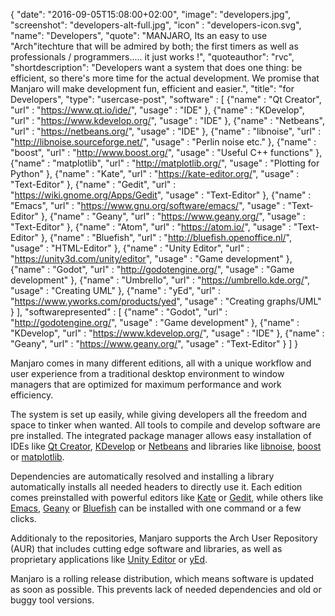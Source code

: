 {
  "date": "2016-09-05T15:08:00+02:00",
  "image": "developers.jpg",
  "screenshot": "developers-alt-full.jpg",
  "icon" : "developers-icon.svg",
  "name": "Developers",
  "quote": "MANJARO, Its an easy to use \"Arch\"itechture that will be admired by both; the first timers as well as professionals / programmers..... it just works !",
  "quoteauthor": "rvc",
  "shortdescription": "Developers want a system that does one thing: be efficient, so there's more time for the actual development. We promise that Manjaro will make development fun, efficient and easier.",
  "title": "for Developers",
  "type": "usercase-post",
  "software" : [
  {"name" : "Qt Creator", "url" : "https://www.qt.io/ide/", "usage" : "IDE" },
  {"name" : "KDevelop", "url" : "https://www.kdevelop.org/", "usage" : "IDE" },
  {"name" : "Netbeans", "url" : "https://netbeans.org/", "usage" : "IDE" },
  {"name" : "libnoise", "url" : "http://libnoise.sourceforge.net/", "usage" : "Perlin noise etc." },
  {"name" : "boost", "url" : "http://www.boost.org/", "usage" : "Useful C++ functions" },
  {"name" : "matplotlib", "url" : "http://matplotlib.org/", "usage" : "Plotting for Python" },
  {"name" : "Kate", "url" : "https://kate-editor.org/", "usage" : "Text-Editor" },
  {"name" : "Gedit", "url" : "https://wiki.gnome.org/Apps/Gedit", "usage" : "Text-Editor" },
  {"name" : "Emacs", "url" : "https://www.gnu.org/software/emacs/", "usage" : "Text-Editor" },
  {"name" : "Geany", "url" : "https://www.geany.org/", "usage" : "Text-Editor" },
  {"name" : "Atom", "url" : "https://atom.io/", "usage" : "Text-Editor" },
  {"name" : "Bluefish", "url" : "http://bluefish.openoffice.nl/", "usage" : "HTML-Editor" },
  {"name" : "Unity Editor", "url" : "https://unity3d.com/unity/editor", "usage" : "Game development" },
  {"name" : "Godot", "url" : "http://godotengine.org/", "usage" : "Game development" },
  {"name" : "Umbrello", "url" : "https://umbrello.kde.org/", "usage" : "Creating UML" },
  {"name" : "yEd", "url" : "https://www.yworks.com/products/yed", "usage" : "Creating graphs/UML" }
  ],
  "softwarepresented" : [
  {"name" : "Godot", "url" : "http://godotengine.org/", "usage" : "Game development" },
  {"name" : "KDevelop", "url" : "https://www.kdevelop.org/", "usage" : "IDE" },
  {"name" : "Geany", "url" : "https://www.geany.org/", "usage" : "Text-Editor" }
  ]
}

Manjaro comes in many different editions, all with a unique workflow and user experience from a traditional desktop environment to window managers that are optimized for maximum performance and work efficiency.

The system is set up easily, while giving developers all the freedom and space to tinker when wanted. All tools to compile and develop software are pre installed. The integrated package manager allows easy installation of IDEs like [Qt Creator](https://www.qt.io/ide/), [KDevelop](https://www.kdevelop.org/) or [Netbeans](https://netbeans.org/) and libraries like [libnoise](http://libnoise.sourceforge.net/), [boost](http://www.boost.org/) or [matplotlib](http://matplotlib.org/).

Dependencies are automatically resolved and installing a library automatically installs all needed headers to directly use it. Each edition comes preinstalled with powerful editors like [Kate](https://kate-editor.org/) or [Gedit](https://wiki.gnome.org/Apps/Gedit), while others like [Emacs](https://www.gnu.org/software/emacs/), [Geany](https://www.geany.org/) or [Bluefish](http://bluefish.openoffice.nl/) can be installed with one command or a few clicks.

Additionaly to the repositories, Manjaro supports the Arch User Repository (AUR) that includes cutting edge software and libraries, as well as proprietary applications like [Unity Editor](https://unity3d.com/unity/editor) or [yEd](https://www.yworks.com/products/yed).

Manjaro is a rolling release distribution, which means software is updated as soon as possible. This prevents lack of needed dependencies and old or buggy tool versions.
